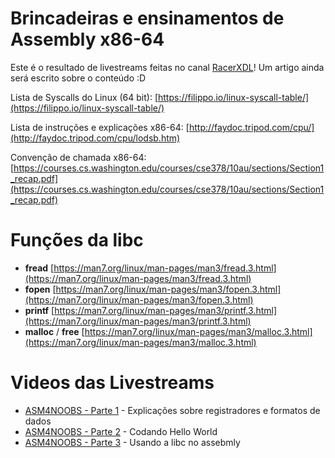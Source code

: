 # Brincadeiras e ensinamentos de Assembly x86-64

Este é o resultado de livestreams feitas no canal [RacerXDL](https://twitch.tv/racerxdl)! Um artigo ainda será escrito sobre o conteúdo :D

Lista de Syscalls do Linux (64 bit): [https://filippo.io/linux-syscall-table/](https://filippo.io/linux-syscall-table/)

Lista de instruções e explicações x86-64: [http://faydoc.tripod.com/cpu/](http://faydoc.tripod.com/cpu/lodsb.htm)

Convenção de chamada x86-64: [https://courses.cs.washington.edu/courses/cse378/10au/sections/Section1_recap.pdf](https://courses.cs.washington.edu/courses/cse378/10au/sections/Section1_recap.pdf)


# Funções da libc

* **fread** [https://man7.org/linux/man-pages/man3/fread.3.html](https://man7.org/linux/man-pages/man3/fread.3.html)
* **fopen** [https://man7.org/linux/man-pages/man3/fopen.3.html](https://man7.org/linux/man-pages/man3/fopen.3.html)
* **printf** [https://man7.org/linux/man-pages/man3/printf.3.html](https://man7.org/linux/man-pages/man3/printf.3.html)
* **malloc** / **free** [https://man7.org/linux/man-pages/man3/malloc.3.html](https://man7.org/linux/man-pages/man3/malloc.3.html)


# Videos das Livestreams

* [ASM4NOOBS - Parte 1](https://www.youtube.com/watch?v=3jrftX-GHgU) - Explicações sobre registradores e formatos de dados
* [ASM4NOOBS - Parte 2](https://www.youtube.com/watch?v=TVaTpjODUpo) - Codando Hello World
* [ASM4NOOBS - Parte 3](https://www.youtube.com/watch?v=Qp0z8glw16c) - Usando a libc no assebmly
